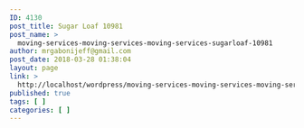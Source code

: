 ```yaml
---
ID: 4130
post_title: Sugar Loaf 10981
post_name: >
  moving-services-moving-services-moving-services-sugarloaf-10981
author: mrgabonijeff@gmail.com
post_date: 2018-03-28 01:38:04
layout: page
link: >
  http://localhost/wordpress/moving-services-moving-services-moving-services-sugarloaf-10981/
published: true
tags: [ ]
categories: [ ]
---
```

